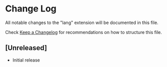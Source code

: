 # Change Log

All notable changes to the "lang" extension will be documented in this file.

Check [Keep a Changelog](http://keepachangelog.com/) for recommendations on how to structure this file.

## [Unreleased]

- Initial release